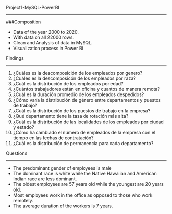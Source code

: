 
Project1-MySQL-PowerBI
                
----

###Composition

- Data of the year 2000 to 2020.
- With data on all 22000 rows.
- Clean and Analysis of data in MySQL.
- Visualization process in Power Bi

            

Findings
                
----


1. ¿Cuáles es la descomposición de los empleados por genero? 
2. ¿Cuáles es la descomposicón de los empleados por raza?
3. ¿Cuál es la distribución de los empleados por edad?
4. ¿Cuántos trabajadores están en oficina y cuantos de manera remota?
5. ¿Cuál es la duración promedio de los empleados despedidos?
6. ¿Cómo varía la distribución de género entre departamentos y puestos de trabajo?
7. ¿Cuál es la distribución de los puestos de trabajo en la empresa?
7. ¿Qué departamento tiene la tasa de rotación más alta? 
9. ¿Cuál es la distribución de las localidades de los empleados  por ciudad y estado?
10. ¿Cómo ha cambiado el número de empleados de la empresa con el tiempo en las fechas de contratación?
11. ¿Cuál es la distribución de permanencia para cada departamento?

Questions
                
----

-  The predominant gender of employees is male
- The dominant race is white while the Native Hawaiian and American Indian race are less dominant.
- The oldest employees are 57 years old while the youngest are 20 years old.
- Most employees work in the office as opposed to those who work remotely.
- The average duration of the workers is 7 years.
